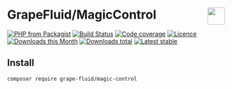 # GrapeFluid/MagicControl <img align="right" height="40px" src="https://developers.grapesc.cz/logo_inline.png">

[![PHP from Packagist](https://img.shields.io/packagist/php-v/grape-fluid/magic-control.svg?style=flat-square)](https://packagist.org/packages/grape-fluid/magic-control)
[![Build Status](https://img.shields.io/travis/grape-fluid/magic-control.svg?style=flat-square)](https://travis-ci.org/grape-fluid/magic-control)
[![Code coverage](https://img.shields.io/coveralls/grape-fluid/magic-control.svg?style=flat-square)](https://coveralls.io/r/grape-fluid/magic-control)
[![Licence](https://img.shields.io/packagist/l/grape-fluid/magic-control.svg?style=flat-square)](https://packagist.org/packages/grape-fluid/magic-control)
[![Downloads this Month](https://img.shields.io/packagist/dm/grape-fluid/magic-control.svg?style=flat-square)](https://packagist.org/packages/grape-fluid/magic-control)
[![Downloads total](https://img.shields.io/packagist/dt/grape-fluid/magic-control.svg?style=flat-square)](https://packagist.org/packages/grape-fluid/magic-control)
[![Latest stable](https://img.shields.io/packagist/v/grape-fluid/magic-control.svg?style=flat-square)](https://packagist.org/packages/grape-fluid/magic-control)


## Install

```
composer require grape-fluid/magic-control
```
